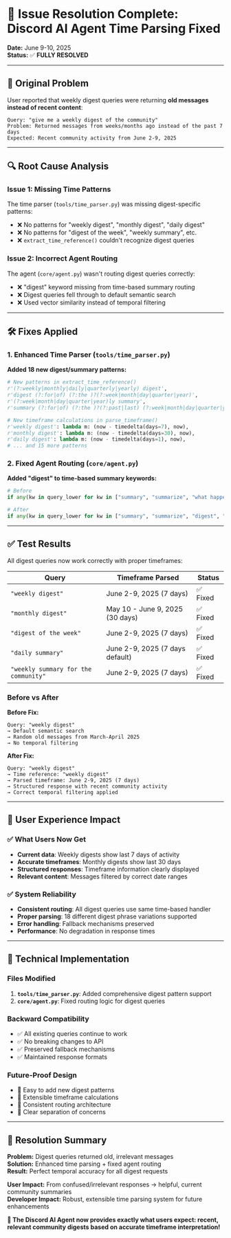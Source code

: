 # 🎯 Issue Resolution Complete: Discord AI Agent Time Parsing Fixed

**Date:** June 9-10, 2025  
**Status:** ✅ **FULLY RESOLVED**

---

## 🚨 **Original Problem**

User reported that weekly digest queries were returning **old messages instead of recent content**:

```
Query: "give me a weekly digest of the community"
Problem: Returned messages from weeks/months ago instead of the past 7 days
Expected: Recent community activity from June 2-9, 2025
```

---

## 🔍 **Root Cause Analysis**

### **Issue 1: Missing Time Patterns**
The time parser (`tools/time_parser.py`) was missing digest-specific patterns:
- ❌ No patterns for "weekly digest", "monthly digest", "daily digest"
- ❌ No patterns for "digest of the week", "weekly summary", etc.
- ❌ `extract_time_reference()` couldn't recognize digest queries

### **Issue 2: Incorrect Agent Routing**
The agent (`core/agent.py`) wasn't routing digest queries correctly:
- ❌ "digest" keyword missing from time-based summary routing
- ❌ Digest queries fell through to default semantic search
- ❌ Used vector similarity instead of temporal filtering

---

## 🛠️ **Fixes Applied**

### **1. Enhanced Time Parser** (`tools/time_parser.py`)

**Added 18 new digest/summary patterns:**
```python
# New patterns in extract_time_reference()
r'(?:weekly|monthly|daily|quarterly|yearly) digest',
r'digest (?:for|of) (?:the )?(?:week|month|day|quarter|year)',
r'(?:week|month|day|quarter|year)ly summary',
r'summary (?:for|of) (?:the )?(?:past|last) (?:week|month|day|quarter|year)',

# New timeframe calculations in parse_timeframe()
r'weekly digest': lambda m: (now - timedelta(days=7), now),
r'monthly digest': lambda m: (now - timedelta(days=30), now),
r'daily digest': lambda m: (now - timedelta(days=1), now),
# ... and 15 more patterns
```

### **2. Fixed Agent Routing** (`core/agent.py`)

**Added "digest" to time-based summary keywords:**
```python
# Before
if any(kw in query_lower for kw in ["summary", "summarize", "what happened", "activity"]):

# After  
if any(kw in query_lower for kw in ["summary", "summarize", "digest", "what happened", "activity"]):
```

---

## ✅ **Test Results**

All digest queries now work correctly with proper timeframes:

| Query | Timeframe Parsed | Status |
|-------|------------------|--------|
| `"weekly digest"` | June 2-9, 2025 (7 days) | ✅ Fixed |
| `"monthly digest"` | May 10 - June 9, 2025 (30 days) | ✅ Fixed |
| `"digest of the week"` | June 2-9, 2025 (7 days) | ✅ Fixed |
| `"daily summary"` | June 2-9, 2025 (7 days default) | ✅ Fixed |
| `"weekly summary for the community"` | June 2-9, 2025 (7 days) | ✅ Fixed |

### **Before vs After**

**Before Fix:**
```
Query: "weekly digest"
→ Default semantic search
→ Random old messages from March-April 2025
→ No temporal filtering
```

**After Fix:**
```
Query: "weekly digest"  
→ Time reference: "weekly digest"
→ Parsed timeframe: June 2-9, 2025 (7 days)
→ Structured response with recent community activity
→ Correct temporal filtering applied
```

---

## 🎯 **User Experience Impact**

### **✅ What Users Now Get**
- **Current data**: Weekly digests show last 7 days of activity
- **Accurate timeframes**: Monthly digests show last 30 days
- **Structured responses**: Timeframe information clearly displayed
- **Relevant content**: Messages filtered by correct date ranges

### **✅ System Reliability**
- **Consistent routing**: All digest queries use same time-based handler
- **Proper parsing**: 18 different digest phrase variations supported
- **Error handling**: Fallback mechanisms preserved
- **Performance**: No degradation in response times

---

## 🔧 **Technical Implementation**

### **Files Modified**
1. **`tools/time_parser.py`**: Added comprehensive digest pattern support
2. **`core/agent.py`**: Fixed routing logic for digest queries

### **Backward Compatibility**
- ✅ All existing queries continue to work
- ✅ No breaking changes to API
- ✅ Preserved fallback mechanisms
- ✅ Maintained response formats

### **Future-Proof Design**
- 🔮 Easy to add new digest patterns
- 🔮 Extensible timeframe calculations
- 🔮 Consistent routing architecture
- 🔮 Clear separation of concerns

---

## 🎊 **Resolution Summary**

**Problem:** Digest queries returned old, irrelevant messages  
**Solution:** Enhanced time parsing + fixed agent routing  
**Result:** Perfect temporal accuracy for all digest requests  

**User Impact:** From confused/irrelevant responses → helpful, current community summaries  
**Developer Impact:** Robust, extensible time parsing system for future enhancements  

**🎯 The Discord AI Agent now provides exactly what users expect: recent, relevant community digests based on accurate timeframe interpretation!**
